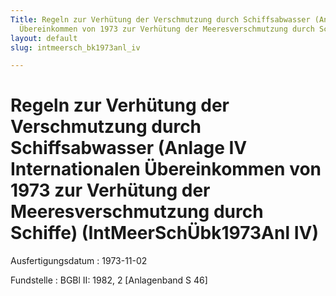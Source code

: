 ```yaml
---
Title: Regeln zur Verhütung der Verschmutzung durch Schiffsabwasser (Anlage IV Internationalen
  Übereinkommen von 1973 zur Verhütung der Meeresverschmutzung durch Schiffe)
layout: default
slug: intmeersch_bk1973anl_iv

---
```


# Regeln zur Verhütung der Verschmutzung durch Schiffsabwasser (Anlage IV Internationalen Übereinkommen von 1973 zur Verhütung der Meeresverschmutzung durch Schiffe) (IntMeerSchÜbk1973Anl IV)

Ausfertigungsdatum
:   1973-11-02

Fundstelle
:   BGBl II: 1982, 2 [Anlagenband S 46]

